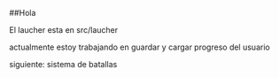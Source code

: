##Hola

El laucher esta en src/laucher

actualmente estoy trabajando en guardar y cargar progreso del usuario

siguiente: sistema de batallas